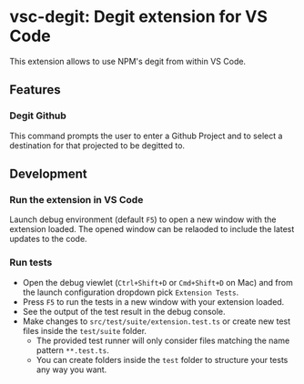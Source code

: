 # vsc-degit: Degit extension for VS Code

This extension allows to use NPM's degit from within VS Code.

## Features

### Degit Github

This command prompts the user to enter a Github Project and to select a destination for that projected to be degitted to.

## Development

### Run the extension in VS Code

Launch debug environment (default `F5`) to open a new window with the extension loaded. The opened window can be relaoded to include the latest updates to the code.

### Run tests

- Open the debug viewlet (`Ctrl+Shift+D` or `Cmd+Shift+D` on Mac) and from the launch configuration dropdown pick `Extension Tests`.
- Press `F5` to run the tests in a new window with your extension loaded.
- See the output of the test result in the debug console.
- Make changes to `src/test/suite/extension.test.ts` or create new test files inside the `test/suite` folder.
  - The provided test runner will only consider files matching the name pattern `**.test.ts`.
  - You can create folders inside the `test` folder to structure your tests any way you want.
